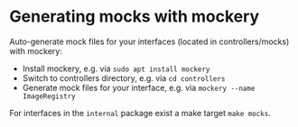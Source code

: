 # Generating mocks with mockery

Auto-generate mock files for your interfaces (located in controllers/mocks) with mockery:

- Install mockery, e.g. via `sudo apt install mockery`
- Switch to controllers directory, e.g. via `cd controllers`
- Generate mock files for your interface, e.g. via `mockery --name ImageRegistry`

For interfaces in the `internal` package exist a make target `make mocks`.